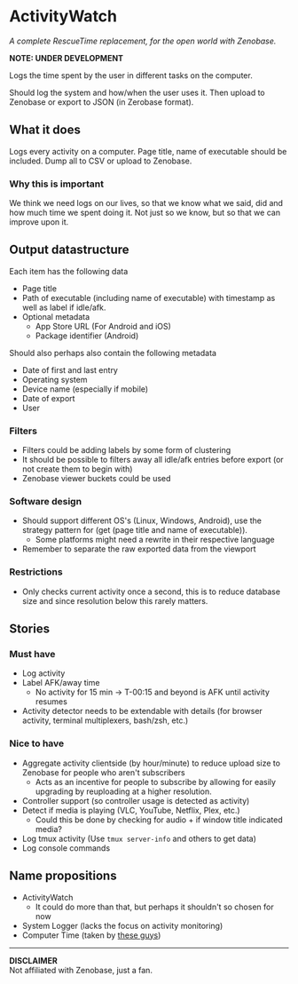 # ActivityWatch
*A complete RescueTime replacement, for the open world with Zenobase.*

**NOTE: UNDER DEVELOPMENT**

Logs the time spent by the user in different tasks on the computer.

Should log the system and how/when the user uses it.
Then upload to Zenobase or export to JSON (in Zerobase format).


## What it does
Logs every activity on a computer. Page title, name of executable should be included.
Dump all to CSV or upload to Zenobase.

### Why this is important
We think we need logs on our lives, so that we know what we said, did and how much time we spent doing it. Not just so we know, but so that we can improve upon it.


## Output datastructure
Each item has the following data
 - Page title
 - Path of executable (including name of executable) with timestamp as well as label if idle/afk.
 - Optional metadata
    - App Store URL (For Android and iOS)
    - Package identifier (Android)

Should also perhaps also contain the following metadata
 - Date of first and last entry
 - Operating system
 - Device name (especially if mobile)
 - Date of export
 - User

### Filters
 - Filters could be adding labels by some form of clustering
 - It should be possible to filters away all idle/afk entries before export (or not create them to begin with)
 - Zenobase viewer buckets could be used

### Software design
 - Should support different OS's (Linux, Windows, Android), use the strategy pattern for (get (page title and name of executable)).
   - Some platforms might need a rewrite in their respective language
 - Remember to separate the raw exported data from the viewport

### Restrictions
 - Only checks current activity once a second, this is to reduce database size and since resolution below this rarely matters.


## Stories

### Must have
 - Log activity
 - Label AFK/away time
    - No activity for 15 min -> T-00:15 and beyond is AFK until activity resumes
 - Activity detector needs to be extendable with details (for browser activity, terminal multiplexers, bash/zsh, etc.)

### Nice to have
 - Aggregate activity clientside (by hour/minute) to reduce upload size to Zenobase for people who aren't subscribers
   - Acts as an incentive for people to subscribe by allowing for easily upgrading by reuploading at a higher resolution.
 - Controller support (so controller usage is detected as activity)
 - Detect if media is playing (VLC, YouTube, Netflix, Plex, etc.)
    - Could this be done by checking for audio + if window title indicated media?
 - Log tmux activity (Use `tmux server-info` and others to get data)
 - Log console commands


## Name propositions
 - ActivityWatch
    - It could do more than that, but perhaps it shouldn't so chosen for now
 - System Logger (lacks the focus on activity monitoring)
 - Computer Time (taken by [these guys](http://www.softwaretime.com/computertime/))

-----------------

**DISCLAIMER**  
Not affiliated with Zenobase, just a fan.
